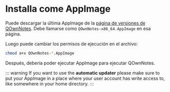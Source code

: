 # Installa come AppImage

Puede descargar la última AppImage de la [página de versiones de QOwnNotes](https://github.com/pbek/QOwnNotes/releases). Debe llamarse como `QOwnNotes-x86_64.AppImage` en esa página.

Luego puede cambiar los permisos de ejecución en el archivo:

```bash
chmod a+x QOwnNotes-*.AppImage
```

Después, debería poder ejecutar AppImage para ejecutar QOwnNotes.

::: warning
If you want to use the **automatic updater** please make sure to put your AppImage in a place where your user account has write access to, like somewhere in your home directory.
:::
